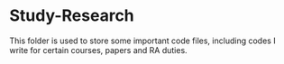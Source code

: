 # Study-Research

This folder is used to store some important code files, including codes I write for certain courses, papers and RA duties. 
